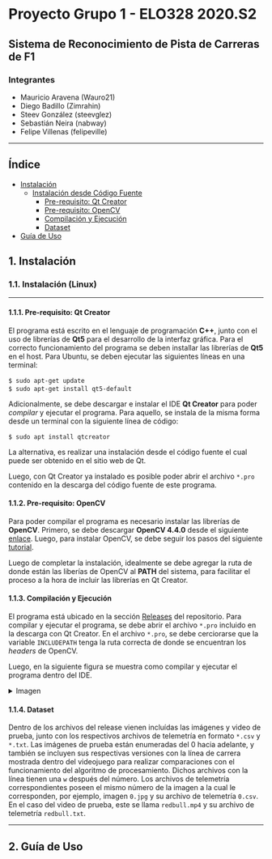 # Proyecto Grupo 1 - ELO328 2020.S2
## Sistema de Reconocimiento de Pista de Carreras de F1

### Integrantes
- Mauricio Aravena (Wauro21)
- Diego Badillo (Zimrahin)
- Steev González (steevglez)
- Sebastián Neira (nabway)
- Felipe Villenas (felipeville)
---
## Índice
- [Instalación](#1-instalación)
  * [Instalación desde Código Fuente](#11-instalación-desde-el-código-fuente)
    + [Pre-requisito: Qt Creator](#111-pre-requisito-qt-creator)
    + [Pre-requisito: OpenCV](#112-pre-requisito-opencv)
    + [Compilación y Ejecución](#113-compilación-y-ejecución)
    + [Dataset](#114-dataset)
- [Guía de Uso](#2-guía-de-uso)
## 1. Instalación

### 1.1. Instalación (Linux)

---

#### 1.1.1. Pre-requisito: Qt Creator
El programa está escrito en el lenguaje de programación **C++**, junto con el uso de librerías de **Qt5** para el desarrollo de la interfaz gráfica. Para el correcto funcionamiento del programa se deben installar las librerías de **Qt5** en el host. Para Ubuntu, se deben ejecutar las siguientes líneas en una terminal:
```
$ sudo apt-get update
$ sudo apt-get install qt5-default
```
Adicionalmente, se debe descargar e instalar el IDE **Qt Creator** para poder *compilar* y ejecutar el programa. Para aquello, se instala de la misma forma desde un terminal con la siguiente línea de código:
```
$ sudo apt install qtcreator
```
La alternativa, es realizar una instalación desde el código fuente el cual puede ser obtenido en el sitio web de Qt.

Luego, con Qt Creator ya instalado es posible poder abrir el archivo `*.pro` contenido en la descarga del código fuente de este programa.

#### 1.1.2. Pre-requisito: OpenCV
Para poder compilar el programa es necesario instalar las librerías de **OpenCV**. Primero, se debe descargar **OpenCV 4.4.0** desde el siguiente [enlace](https://github.com/opencv/opencv/archive/4.4.0.zip). Luego, para instalar OpenCV, se debe seguir los pasos del siguiente [tutorial](https://medium.com/@sb.jaduniv/how-to-install-opencv-4-2-0-with-cuda-10-1-on-ubuntu-20-04-lts-focal-fossa-bdc034109df3).

Luego de completar la instalación, idealmente se debe agregar la ruta de donde están las liberías de OpenCV al **PATH** del sistema, para facilitar el proceso a la hora de incluir las librerías en Qt Creator.

#### 1.1.3. Compilación y Ejecución
El programa está ubicado en la sección [Releases](https://github.com/Wauro21/elo328/releases/tag/v0.1-alpha) del repositorio. Para compilar y ejecutar el programa, se debe abrir el archivo `*.pro` incluido en la descarga con Qt Creator. En el archivo `*.pro`, se debe cerciorarse que la variable `INCLUDEPATH` tenga la ruta correcta de donde se encuentran los *headers* de OpenCV. 

Luego, en la siguiente figura se muestra como compilar y ejecutar el programa dentro del IDE.
<details>
 <summary>Imagen</summary>
 
  ![Vista de interfaz del IDE Qt Creator](/Project/zImagenesDoc/qt_run.png)
</details>

#### 1.1.4. Dataset
Dentro de los archivos del release vienen incluídas las imágenes y video de prueba, junto con los respectivos archivos de telemetría en formato `*.csv` y `*.txt`. Las imágenes de prueba están enumeradas del 0 hacia adelante, y también se incluyen sus respectivas versiones con la línea de carrera mostrada dentro del videojuego para realizar comparaciones con el funcionamiento del algoritmo de procesamiento. Dichos archivos con la línea tienen una `w` después del número. Los archivos de telemetría correspondientes poseen el mismo número de la imagen a la cual le corresponden, por ejemplo, imagen `0.jpg` y su archivo de telemetría `0.csv`. En el caso del video de prueba, este se llama `redbull.mp4` y su archivo de telemetría `redbull.txt`.

---

## 2. Guía de Uso
